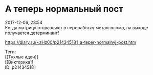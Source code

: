 А теперь нормальный пост
=========================

   
 2017-12-06, 23:54   
  Когда матрицу отправляют в переработку металлолома, на выходе получается детерминант!   
    
 <https://diary.ru/~zHz00/p214345181_a-teper-normalnyj-post.htm>   
   
 Теги:   
 [[Тухлые идеи]]   
 [[Викторика]]   
 ID: p214345181